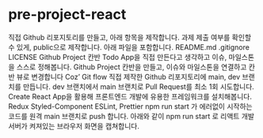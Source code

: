 # pre-project-react

직접 Github 리포지토리를 만들고, 아래 항목을 제작합니다.
과제 제출 여부를 확인할 수 있게, public으로 제작합니다.
아래 파일을 포함합니다.
README.md
.gitignore
LICENSE
Github Project 칸반
Todo App을 직접 만든다고 생각하고 이슈, 마일스톤을 스스로 정해봅니다.
Github Project 칸반을 만들고, 이슈와 마일스톤을 연결하고 칸반 뷰로 변경합니다
Coz’ Git flow
직접 제작한 Github 리포지토리에 main, dev 브랜치를 만듭니다.
dev 브랜치에서 main 브랜치로 Pull Request를 최소 1회 시도합니다.
Create React App을 활용해 프론트엔드 개발에 유용한 프레임워크를 설치해봅니다.
Redux
Styled-Component
ESLint, Prettier
npm run start 가 에러없이 시작하는 코드를 원격 main 브랜치로 push 합니다.
아래와 같이 npm run start 로 리액트 개발 서버가 켜져있는 브라우저 화면을 캡쳐합니다.
